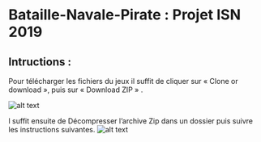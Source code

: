 # Bataille-Navale-Pirate : Projet ISN 2019

## Intructions : 

Pour télécharger les fichiers du jeux il suffit de cliquer sur « Clone or download », puis sur « Download ZIP » .

![alt text](https://imgur.com/XsqREbm.png)

l suffit ensuite de Décompresser l’archive Zip dans un dossier puis suivre les instructions suivantes.
![alt text](https://imgur.com/4Fsg1yP.png)


